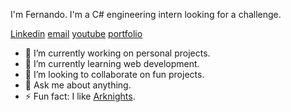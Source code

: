 I'm Fernando. I'm a C# engineering intern looking for a challenge.


[Linkedin] [email] [youtube] [portfolio]



- 🔭 I’m currently working on personal projects.
- 🌱 I’m currently learning web development.
- 👯 I’m looking to collaborate on fun projects.
- 💬 Ask me about anything.
- ⚡ Fun fact: I like [Arknights](https://www.arknights.global).

[linkedin]: https://www.linkedin.com/in/luisferangulo/
[email]: mailto:fernando19122@gmail.com
[youtube]: https://www.youtube.com/channel/UCp8KYQP9xckSNU4E20-CxDQ
[portfolio]: https://www.google.com.mx
